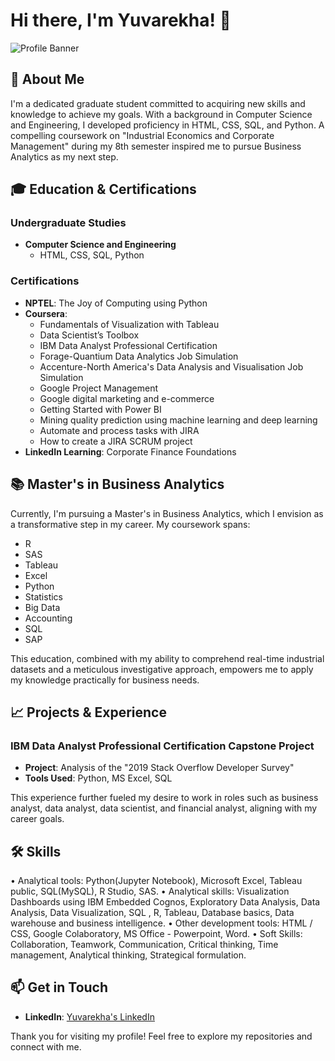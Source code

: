 
# Hi there, I'm Yuvarekha! 👋

![Profile Banner](https://via.placeholder.com/1200x300.png?text=Welcome+to+My+GitHub+Profile)

## 👐 About Me

I'm a dedicated graduate student committed to acquiring new skills and knowledge to achieve my goals. With a background in Computer Science and Engineering, I developed proficiency in HTML, CSS, SQL, and Python. A compelling coursework on "Industrial Economics and Corporate Management" during my 8th semester inspired me to pursue Business Analytics as my next step.

## 🎓 Education & Certifications

### Undergraduate Studies
- **Computer Science and Engineering** 
  - HTML, CSS, SQL, Python

### Certifications
- **NPTEL**: The Joy of Computing using Python
- **Coursera**:
  - Fundamentals of Visualization with Tableau
  - Data Scientist’s Toolbox
  - IBM Data Analyst Professional Certification
  - Forage-Quantium Data Analytics Job Simulation
  - Accenture-North America's Data Analysis and Visualisation Job Simulation
  - Google Project Management
  - Google digital marketing and e-commerce
  - Getting Started with Power BI
  - Mining quality prediction using machine learning and deep learning
  - Automate and process tasks with JIRA
  - How to create a JIRA SCRUM project
- **LinkedIn Learning**: Corporate Finance Foundations


## 📚 Master's in Business Analytics

Currently, I'm pursuing a Master's in Business Analytics, which I envision as a transformative step in my career. My coursework spans:

- R
- SAS
- Tableau
- Excel
- Python
- Statistics
- Big Data
- Accounting
- SQL
- SAP

This education, combined with my ability to comprehend real-time industrial datasets and a meticulous investigative approach, empowers me to apply my knowledge practically for business needs.

## 📈 Projects & Experience

### IBM Data Analyst Professional Certification Capstone Project
- **Project**: Analysis of the "2019 Stack Overflow Developer Survey"
- **Tools Used**: Python, MS Excel, SQL



This experience further fueled my desire to work in roles such as business analyst, data analyst, data scientist, and financial analyst, aligning with my career goals.

## 🛠️ Skills

•	Analytical	tools:	Python(Jupyter	Notebook), Microsoft	Excel, Tableau public, SQL(MySQL), R Studio, SAS.
•	Analytical skills: Visualization Dashboards using IBM Embedded Cognos, Exploratory Data Analysis, Data Analysis, Data Visualization, SQL , R, Tableau, Database basics, Data warehouse and business intelligence.
•	Other development tools: HTML / CSS, Google Colaboratory, MS Office - Powerpoint, Word.
•	Soft Skills: Collaboration, Teamwork, Communication, Critical thinking, Time management, Analytical thinking, Strategical formulation.


## 📫 Get in Touch

- **LinkedIn**: [Yuvarekha's LinkedIn](https://www.linkedin.com/in/yuvarekha)



Thank you for visiting my profile! Feel free to explore my repositories and connect with me.


